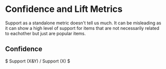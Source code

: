 # Confidence and Lift Metrics

Support as a standalone metric doesn't tell us much. It can be misleading as it can show a high level of support for items that are not necessarily related to eachother but just are popular items.

## Confidence

$
Support (X&Y) / Support (X)
$
